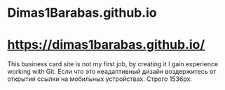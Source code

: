 # Dimas1Barabas.github.io
# https://dimas1barabas.github.io/

This business card site is not my first job, by creating it I gain experience working with Git.
Если что это неадаптивный дизайн воздержитесь от открытия ссылки на мобильных устройствах. Строго 1536px.
